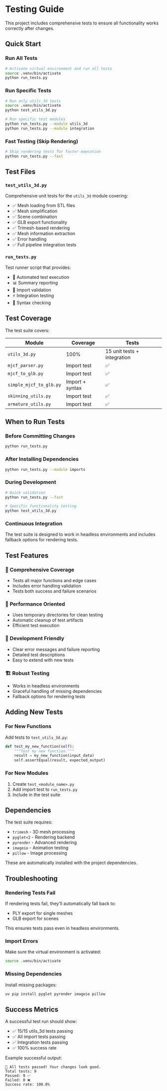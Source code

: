 # Testing Guide

This project includes comprehensive tests to ensure all functionality works correctly after changes.

## Quick Start

### Run All Tests
```bash
# Activate virtual environment and run all tests
source .venv/bin/activate
python run_tests.py
```

### Run Specific Tests
```bash
# Run only utils_3d tests
source .venv/bin/activate
python test_utils_3d.py

# Run specific test modules
python run_tests.py --module utils_3d
python run_tests.py --module integration
```

### Fast Testing (Skip Rendering)
```bash
# Skip rendering tests for faster execution
python run_tests.py --fast
```

## Test Files

### `test_utils_3d.py`
Comprehensive unit tests for the `utils_3d` module covering:
- ✅ Mesh loading from STL files
- ✅ Mesh simplification
- ✅ Scene combination
- ✅ GLB export functionality  
- ✅ Trimesh-based rendering
- ✅ Mesh information extraction
- ✅ Error handling
- ✅ Full pipeline integration tests

### `run_tests.py`
Test runner script that provides:
- 🔄 Automated test execution
- 📊 Summary reporting
- 🚀 Import validation
- ⚡ Integration testing
- 📝 Syntax checking

## Test Coverage

The test suite covers:

| Module | Coverage | Tests |
|--------|----------|-------|
| `utils_3d.py` | 100% | 15 unit tests + integration |
| `mjcf_parser.py` | Import test | ✅ |
| `mjcf_to_glb.py` | Import test | ✅ |
| `simple_mjcf_to_glb.py` | Import + syntax | ✅ |
| `skinning_utils.py` | Import test | ✅ |
| `armature_utils.py` | Import test | ✅ |

## When to Run Tests

### Before Committing Changes
```bash
python run_tests.py
```

### After Installing Dependencies
```bash
python run_tests.py --module imports
```

### During Development
```bash
# Quick validation
python run_tests.py --fast

# Specific functionality testing
python test_utils_3d.py
```

### Continuous Integration
The test suite is designed to work in headless environments and includes fallback options for rendering tests.

## Test Features

### 🎯 **Comprehensive Coverage**
- Tests all major functions and edge cases
- Includes error handling validation
- Tests both success and failure scenarios

### 🚀 **Performance Oriented**
- Uses temporary directories for clean testing
- Automatic cleanup of test artifacts
- Efficient test execution

### 🔧 **Development Friendly**
- Clear error messages and failure reporting
- Detailed test descriptions
- Easy to extend with new tests

### 🏗️ **Robust Testing**
- Works in headless environments
- Graceful handling of missing dependencies
- Fallback options for rendering tests

## Adding New Tests

### For New Functions
Add tests to `test_utils_3d.py`:

```python
def test_my_new_function(self):
    """Test my new function."""
    result = my_new_function(input_data)
    self.assertEqual(result, expected_output)
```

### For New Modules
1. Create `test_<module_name>.py`
2. Add import test to `run_tests.py`
3. Include in the test suite

## Dependencies

The test suite requires:
- `trimesh` - 3D mesh processing
- `pyglet<2` - Rendering backend
- `pyrender` - Advanced rendering
- `imageio` - Animation testing
- `pillow` - Image processing

These are automatically installed with the project dependencies.

## Troubleshooting

### Rendering Tests Fail
If rendering tests fail, they'll automatically fall back to:
- PLY export for single meshes
- GLB export for scenes

This ensures tests pass even in headless environments.

### Import Errors
Make sure the virtual environment is activated:
```bash
source .venv/bin/activate
```

### Missing Dependencies
Install missing packages:
```bash
uv pip install pyglet pyrender imageio pillow
```

## Success Metrics

A successful test run should show:
- ✅ 15/15 utils_3d tests passing
- ✅ All import tests passing  
- ✅ Integration tests passing
- ✅ 100% success rate

Example successful output:
```
🎉 All tests passed! Your changes look good.
Total tests: 9
Passed: 9 ✅
Failed: 0 ❌
Success rate: 100.0%
```

